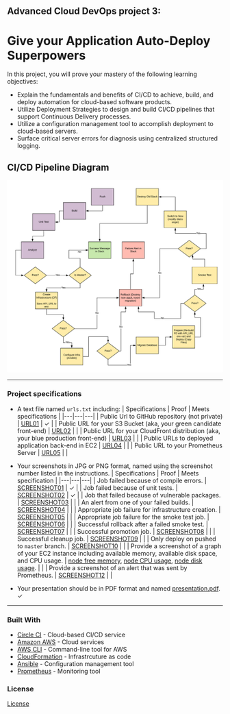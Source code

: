 ## Advanced Cloud DevOps project 3:
# Give your Application Auto-Deploy Superpowers

In this project, you will prove your mastery of the following learning objectives:

- Explain the fundamentals and benefits of CI/CD to achieve, build, and deploy automation for cloud-based software products.
- Utilize Deployment Strategies to design and build CI/CD pipelines that support Continuous Delivery processes.
- Utilize a configuration management tool to accomplish deployment to cloud-based servers.
- Surface critical server errors for diagnosis using centralized structured logging.

## CI/CD Pipeline Diagram
![pipeline diagrams.](udapeople-pipeline.png)
___
### Project specifications

- A text file named `urls.txt` including:
  | Specifications | Proof | Meets specifications |
  |---|---|---|
  | Public Url to GitHub repository (not private) | [URL01](https://github.com/fadyio/Advanced-Cloud-DevOps-project-3) | ✓ |
  | Public URL for your S3 Bucket (aka, your green candidate front-end) | [URL02]() |  |
  | Public URL for your CloudFront distribution (aka, your blue production front-end) | [URL03]() |  |
  | Public URLs to deployed application back-end in EC2 | [URL04]() |  |
  | Public URL to your Prometheus Server | [URL05]() |  |

- Your screenshots in JPG or PNG format, named using the screenshot number listed in the instructions.
  | Specifications | Proof | Meets specification |
  |---|---|---|
  | Job failed because of compile errors. | [SCREENSHOT01](Screenshots/SCREENSHOT01.png) | ✓ |
  | Job failed because of unit tests. | [SCREENSHOT02](Screenshots/SCREENSHOT02.png) | ✓ |
  | Job that failed because of vulnerable packages. | [SCREENSHOT03](Screenshot/SCREENSHOT03.png) |  |
  | An alert from one of your failed builds. | [SCREENSHOT04](Screenshots/SCREENSHOT04.png) |  |
  | Appropriate job failure for infrastructure creation. | [SCREENSHOT05](Screenshots/SCREENSHOT05.png) |  |
  | Appropriate job failure for the smoke test job. | [SCREENSHOT06](Screenshots/SCREENSHOT06.png) |  |
  | Successful rollback after a failed smoke test. | [SCREENSHOT07](Screenshots/SCREENSHOT07.png) |  |
  | Successful promotion job. | [SCREENSHOT08](Screenshots/SCREENSHOT08.png) |  |
  | Successful cleanup job. | [SCREENSHOT09](Screenshots/SCREENSHOT09.png) |  |
  | Only deploy on pushed to `master` branch. | [SCREENSHOT10](Screenshots/SCREENSHOT10.png) |  |
  | Provide a screenshot of a graph of your EC2 instance including available memory, available disk space, and CPU usage.   | [node free memory](Screenshots/SCREENSHOT11_memory.png), [node CPU usage](Screenshots/SCREENSHOT11_cpu.png), [node disk usage](Screenshots/SCREENSHOT11_disk.png).</sup> |  |
  | Provide a screenshot of an alert that was sent by Prometheus. | [SCREENSHOT12](Screenshots/SCREENSHOT12.png) |  |

- Your presentation should be in PDF format and named [presentation.pdf](presentation.pdf). ✓
___
### Built With

- [Circle CI](www.circleci.com) - Cloud-based CI/CD service
- [Amazon AWS](https://aws.amazon.com/) - Cloud services
- [AWS CLI](https://aws.amazon.com/cli/) - Command-line tool for AWS
- [CloudFormation](https://aws.amazon.com/cloudformation/) - Infrastrcuture as code
- [Ansible](https://www.ansible.com/) - Configuration management tool
- [Prometheus](https://prometheus.io/) - Monitoring tool

### License

[License](LICENSE.md)
